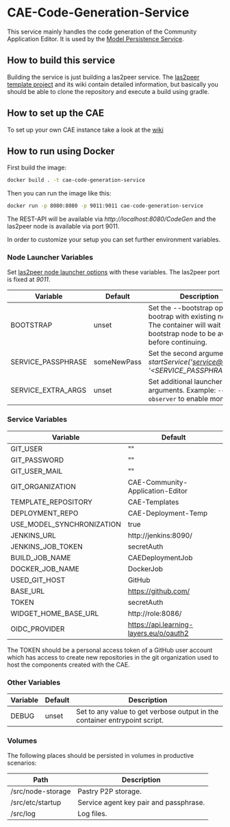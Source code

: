 # CAE-Code-Generation-Service
This service mainly handles the code generation of the Community Application
Editor.
It is used by the [Model Persistence Service](https://github.com/rwth-acis/CAE-Model-Persistence-Service).

## How to build this service
Building the service is just building a las2peer service. The [las2peer template project](https://github.com/rwth-acis/las2peer-Template-Project) and its wiki contain detailed information, but basically you should be able to clone the repository and execute a build using gradle.

## How to set up the CAE
To set up your own CAE instance take a look at the [wiki](https://github.com/rwth-acis/CAE/wiki/Deployment-and-Configuration)

## How to run using Docker


First build the image:
```bash
docker build . -t cae-code-generation-service
```

Then you can run the image like this:

```bash
docker run -p 8080:8080 -p 9011:9011 cae-code-generation-service
```

The REST-API will be available via *http://localhost:8080/CodeGen* and the las2peer node is available via port 9011.

In order to customize your setup you can set further environment variables.

### Node Launcher Variables

Set [las2peer node launcher options](https://github.com/rwth-acis/las2peer-Template-Project/wiki/L2pNodeLauncher-Commands#at-start-up) with these variables.
The las2peer port is fixed at *9011*.

| Variable | Default | Description |
|----------|---------|-------------|
| BOOTSTRAP | unset | Set the --bootstrap option to bootrap with existing nodes. The container will wait for any bootstrap node to be available before continuing. |
| SERVICE_PASSPHRASE | someNewPass | Set the second argument in *startService('<service@version>', '<SERVICE_PASSPHRASE>')*. |
| SERVICE_EXTRA_ARGS | unset | Set additional launcher arguments. Example: ```--observer``` to enable monitoring. |

### Service Variables


| Variable | Default |
|----------|---------|
| GIT_USER | "" |
| GIT_PASSWORD | "" |
| GIT_USER_MAIL | "" |
| GIT_ORGANIZATION | CAE-Community-Application-Editor |
| TEMPLATE_REPOSITORY | CAE-Templates |
| DEPLOYMENT_REPO | CAE-Deployment-Temp |
| USE_MODEL_SYNCHRONIZATION | true |
| JENKINS_URL | http://jenkins:8090/ |
| JENKINS_JOB_TOKEN | secretAuth |
| BUILD_JOB_NAME | CAEDeploymentJob |
| DOCKER_JOB_NAME | DockerJob |
| USED_GIT_HOST | GitHub |
| BASE_URL | https://github.com/ |
| TOKEN | secretAuth |
| WIDGET_HOME_BASE_URL | http://role:8086/ |
| OIDC_PROVIDER | https://api.learning-layers.eu/o/oauth2 |

The TOKEN should be a personal access token of a GitHub user account which has access to create new repositories in the git organization used to host the components created with the CAE.

### Other Variables

| Variable | Default | Description |
|----------|---------|-------------|
| DEBUG  | unset | Set to any value to get verbose output in the container entrypoint script. |

### Volumes

The following places should be persisted in volumes in productive scenarios:

| Path | Description |
|------|-------------|
| /src/node-storage | Pastry P2P storage. |
| /src/etc/startup | Service agent key pair and passphrase. |
| /src/log | Log files. |
